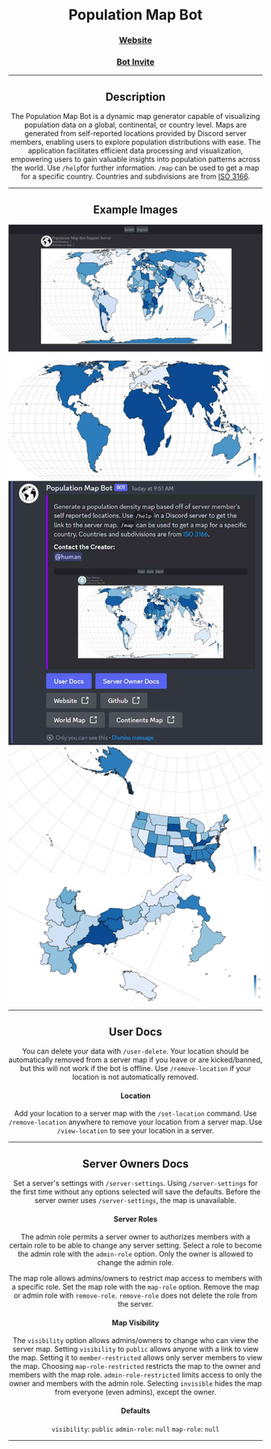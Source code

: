 <div align="center">
  
  # Population Map Bot

  ### [Website](https://population-map-bot.fly.dev/)
  ### [Bot Invite](https://discord.com/oauth2/authorize?client_id=1115149738614984764&permissions=414464657472&scope=bot)
  <hr class="rounded">

  ## Description
  The Population Map Bot is a dynamic map generator capable of visualizing population data on a global, continental, or country level. Maps are generated from self-reported locations provided by Discord server members, enabling users to explore population distributions with ease. The application facilitates efficient data processing and visualization, empowering users to gain valuable insights into population patterns across the world. Use `/help`for further information. `/map` can be used to get a map for a specific country. Countries and subdivisions are from [ISO 3166](https://www.iso.org/iso-3166-country-codes.html).

  <hr class="rounded">

  ## Example Images
  ![World Map Example](/images/WORLD-example.jpg)
  ![Continents Map Example](/images/CONTINENTS-example.jpg)
  ![Help Command Example](/images/help-command-example.jpg)
  ![USA Map Example](/images/US-example.jpg)
  ![Italy Map Example](/images/IT-example.jpg)

  <hr class="rounded">
  
  ## User Docs
  You can delete your data with `/user-delete`. Your location should be automatically removed from a server map if you leave or are kicked/banned, but this will not work if the bot is offline. Use `/remove-location` if your location is not automatically removed.

  #### Location
  Add your location to a server map with the `/set-location` command. Use `/remove-location` anywhere to remove your location from a server map. Use `/view-location` to see your location in a server.

  <hr class="rounded">
  
  ## Server Owners Docs
  Set a server's settings with `/server-settings`. Using `/server-settings` for the first time without any options selected will save the defaults. Before the server owner uses `/server-settings`, the map is unavailable.

  #### Server Roles
  The admin role permits a server owner to authorizes members with a certain role to be able to change any server setting. Select a role to become the admin role with the `admin-role` option. Only the owner is allowed to change the admin role.
  
  The map role allows admins/owners to restrict map access to members with a specific role. Set the map role with the `map-role` option. Remove the map or admin role with `remove-role`. `remove-role` does not delete the role from the server.

  #### Map Visibility
  The `visibility` option allows admins/owners to change who can view the server map. Setting `visibility` to `public` allows anyone with a link to view the map. Setting it to `member-restricted` allows only server members to view the map. Choosing `map-role-restricted` restricts the map to the owner and members with the map role. `admin-role-restricted` limits access to only the owner and members with the admin role. Selecting `invisible` hides the map from everyone (even admins), except the owner.

  #### Defaults
  `visibility`: `public`
  `admin-role`: `null`
  `map-role`: `null`

  <hr class="rounded">
</div>
